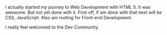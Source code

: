 I actually started my journey to Web Development with HTML 5. It was awesome. But not yet done with it.
First off, if am done with that next will be CSS, JavaScript.
Also am rooting for Front-end Development.

I really feel welcomed to the Dev Community.
